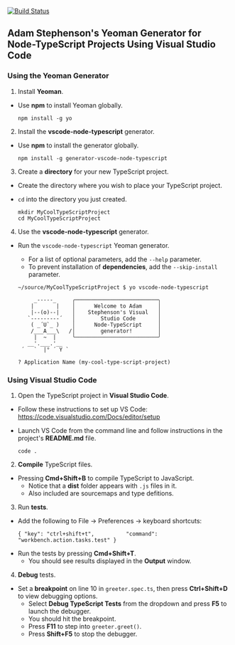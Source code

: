 [![Build Status](https://travis-ci.org/adstep/generator-vscode-node-typescript.svg?branch=master)](https://travis-ci.org/adstep/generator-vscode-node-typescript)
## Adam Stephenson's Yeoman Generator for Node-TypeScript Projects Using Visual Studio Code

### Using the Yeoman Generator

1. Install **Yeoman**.
  - Use **npm** to install Yeoman globally.

    ```shell
    npm install -g yo
    ```

2. Install the **vscode-node-typescript** generator.
  - Use **npm** to install the generator globally.

    ```shell
    npm install -g generator-vscode-node-typescript
    ```

3. Create a **directory** for your new TypeScript project.
  - Create the directory where you wish to place your TypeScript project.
  - `cd` into the directory you just created.

    ```shell
    mkdir MyCoolTypeScriptProject
    cd MyCoolTypeScriptProject
    ```

4. Use the **vscode-node-typescript** generator.
  - Run the `vscode-node-typescript` Yeoman generator.
    + For a list of optional parameters, add the `--help` parameter.
    + To prevent installation of **dependencies**, add the `--skip-install` parameter.

    ```shell
    ~/source/MyCoolTypeScriptProject $ yo vscode-node-typescript

         _-----_     ╭──────────────────────────╮
        |       |    │      Welcome to Adam     │
        |--(o)--|    │    Stephenson's Visual   │
       `---------´   │        Studio Code       │
        ( _´U`_ )    │      Node-TypeScript     │
        /___A___\   /│        generator!        │
         |  ~  |     ╰──────────────────────────╯
       __'.___.'__
     ´   `  |° ´ Y `

    ? Application Name (my-cool-type-script-project)
    ```

### Using Visual Studio Code

1. Open the TypeScript project in **Visual Studio Code**.
  - Follow these instructions to set up VS Code:
    https://code.visualstudio.com/Docs/editor/setup
  - Launch VS Code from the command line and follow instructions in the project's **README.md** file.

    ```shell
    code .
    ```

2. **Compile** TypeScript files.
  - Pressing **Cmd+Shift+B** to compile TypeScript to JavaScript.
    + Notice that a **dist** folder appears with `.js` files in it.
    + Also included are sourcemaps and type defitions.

3. Run **tests**.
  - Add the following to File -> Preferences -> keyboard shortcuts:
    ```
    { "key": "ctrl+shift+t",          "command": "workbench.action.tasks.test" }
    ```
  - Run the tests by pressing **Cmd+Shift+T**.
    + You should see results displayed in the **Output** window.

4. **Debug** tests.
  - Set a **breakpoint** on line 10 in `greeter.spec.ts`, then press **Ctrl+Shift+D**
    to view debugging options.
    + Select **Debug TypeScript Tests** from the dropdown and press **F5**
      to launch the debugger.
    + You should hit the breakpoint.
    + Press **F11** to step into `greeter.greet()`.
    + Press **Shift+F5** to stop the debugger.
